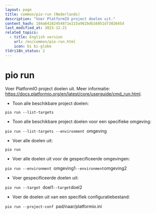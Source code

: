 ```yaml
---
layout: page
title: common/pio-run (Nederlands)
description: "Voer PlatformIO project doelen uit."
content_hash: 184a64182454871e215a982bdb16051d7302645d
last_modified_at: 2023-12-21
related_topics:
  - title: English version
    url: /en/common/pio-run.html
    icon: bi bi-globe
tldri18n_status: 2
---
```

# pio run

Voer PlatformIO project doelen uit.
Meer informatie: <https://docs.platformio.org/en/latest/core/userguide/cmd_run.html>.

- Toon alle beschikbare project doelen:

`pio run --list-targets`

- Toon alle beschikbare project doelen voor een specifieke omgeving:

`pio run --list-targets --environment `<span class="tldr-var badge badge-pill bg-dark-lm bg-white-dm text-white-lm text-dark-dm font-weight-bold">omgeving</span>

- Voer alle doelen uit:

`pio run`

- Voer alle doelen uit voor de gespecificeerde omgevingen:

`pio run --environment `<span class="tldr-var badge badge-pill bg-dark-lm bg-white-dm text-white-lm text-dark-dm font-weight-bold">omgeving1</span>` --environment `<span class="tldr-var badge badge-pill bg-dark-lm bg-white-dm text-white-lm text-dark-dm font-weight-bold">omgeving2</span>

- Voer gespecificeerde doelen uit:

`pio run --target `<span class="tldr-var badge badge-pill bg-dark-lm bg-white-dm text-white-lm text-dark-dm font-weight-bold">doel1</span>` --target `<span class="tldr-var badge badge-pill bg-dark-lm bg-white-dm text-white-lm text-dark-dm font-weight-bold">doel2</span>

- Voer de doelen uit van een specifiek configuratiebestand:

`pio run --project-conf `<span class="tldr-var badge badge-pill bg-dark-lm bg-white-dm text-white-lm text-dark-dm font-weight-bold">pad/naar/platformio.ini</span>
